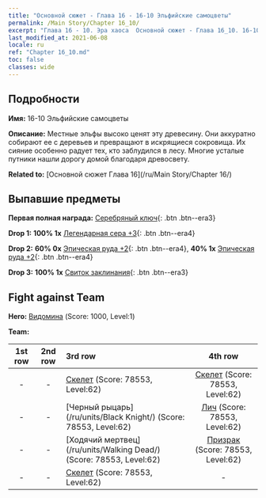```yaml
---
title: "Основной сюжет - Глава 16 - 16-10 Эльфийские самоцветы"
permalink: /Main Story/Chapter 16_10/
excerpt: "Глава 16 - 10. Эра хаоса  Основной сюжет - Глава 16_10. 16-10 Эльфийские самоцветы"
last_modified_at: 2021-06-08
locale: ru
ref: "Chapter 16_10.md"
toc: false
classes: wide
---
```


## Подробности

 **Имя:** 16-10 Эльфийские самоцветы

 **Описание:** Местные эльфы высоко ценят эту древесину. Они аккуратно собирают ее с деревьев и превращают в искрящиеся сокровища. Их сияние особенно радует тех, кто заблудился в лесу. Многие усталые путники нашли дорогу домой благодаря древосвету.

 **Related to:** [Основной сюжет Глава 16](/ru/Main Story/Chapter 16/)

## Выпавшие предметы

 **Первая полная награда:** [Серебряный ключ](/ItemsRU/con_693/){: .btn .btn--era3}

 **Drop 1:** **100% 1x** [Легендарная сера +3](/ItemsRU/mat_57/){: .btn .btn--era4}

 **Drop 2:** **60% 0x** [Эпическая руда +2](/ItemsRU/mat_47/){: .btn .btn--era4}, **40% 1x** [Эпическая руда +2](/ItemsRU/mat_47/){: .btn .btn--era4}

 **Drop 3:** **100% 1x** [Свиток заклинания](/ItemsRU/con_694/){: .btn .btn--era3}


## Fight against Team
 **Hero:** [Видомина](/ru/heroes/Vidomina/) (Score: 1000, Level:1)

 **Team:**


  | 1st row | 2nd row | 3rd row | 4th row |
  |:----:|:----:|:----|:----:|
  | - | - | [Скелет](/ru/units/Skeleton/) (Score: 78553, Level:62)  | [Скелет](/ru/units/Skeleton/) (Score: 78553, Level:62)  |
  | - | - | [Черный рыцарь](/ru/units/Black Knight/) (Score: 78553, Level:62)  | [Лич](/ru/units/Lich/) (Score: 78553, Level:62)  |
  | - | - | [Ходячий мертвец](/ru/units/Walking Dead/) (Score: 78553, Level:62)  | [Призрак](/ru/units/Wight/) (Score: 78553, Level:62)  |
  | - | - | [Скелет](/ru/units/Skeleton/) (Score: 78553, Level:62)  | - |


